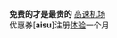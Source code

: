 **免费的才是最贵的**
[高速机场](https://aisu.me/#/register?code=Un1oABqE)  
优惠券[**aisu**]注册[体验](https://client-sub.aisu.life/s/9d5c0618de0a5d8334101b019ad057bf)一个月  
